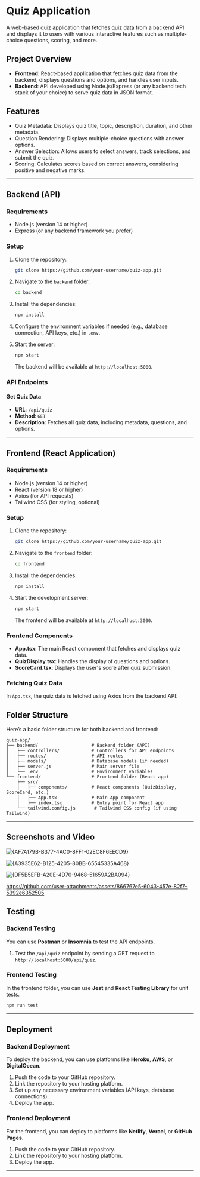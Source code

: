 # Quiz Application

A web-based quiz application that fetches quiz data from a backend API and displays it to users with various interactive features such as multiple-choice questions, scoring, and more.

## Project Overview

- **Frontend**: React-based application that fetches quiz data from the backend, displays questions and options, and handles user inputs.
- **Backend**: API developed using Node.js/Express (or any backend tech stack of your choice) to serve quiz data in JSON format.

## Features

- Quiz Metadata: Displays quiz title, topic, description, duration, and other metadata.
- Question Rendering: Displays multiple-choice questions with answer options.
- Answer Selection: Allows users to select answers, track selections, and submit the quiz.
- Scoring: Calculates scores based on correct answers, considering positive and negative marks.

---

## Backend (API)

### Requirements

- Node.js (version 14 or higher)
- Express (or any backend framework you prefer)

### Setup

1. Clone the repository:
   ```bash
   git clone https://github.com/your-username/quiz-app.git
   ```

2. Navigate to the `backend` folder:
   ```bash
   cd backend
   ```

3. Install the dependencies:
   ```bash
   npm install
   ```

4. Configure the environment variables if needed (e.g., database connection, API keys, etc.) in `.env`.

5. Start the server:
   ```bash
   npm start
   ```

   The backend will be available at `http://localhost:5000`.

### API Endpoints

#### Get Quiz Data

- **URL**: `/api/quiz`
- **Method**: `GET`
- **Description**: Fetches all quiz data, including metadata, questions, and options.

---

## Frontend (React Application)

### Requirements

- Node.js (version 14 or higher)
- React (version 18 or higher)
- Axios (for API requests)
- Tailwind CSS (for styling, optional)

### Setup

1. Clone the repository:
   ```bash
   git clone https://github.com/your-username/quiz-app.git
   ```

2. Navigate to the `frontend` folder:
   ```bash
   cd frontend
   ```

3. Install the dependencies:
   ```bash
   npm install
   ```

4. Start the development server:
   ```bash
   npm start
   ```

   The frontend will be available at `http://localhost:3000`.

### Frontend Components

- **App.tsx**: The main React component that fetches and displays quiz data.
- **QuizDisplay.tsx**: Handles the display of questions and options.
- **ScoreCard.tsx**: Displays the user's score after quiz submission.

### Fetching Quiz Data

In `App.tsx`, the quiz data is fetched using Axios from the backend API:


## Folder Structure

Here’s a basic folder structure for both backend and frontend:

```
quiz-app/
├── backend/                    # Backend folder (API)
│   ├── controllers/            # Controllers for API endpoints
│   ├── routes/                 # API routes
│   ├── models/                 # Database models (if needed)
│   ├── server.js               # Main server file
│   └── .env                    # Environment variables
└── frontend/                   # Frontend folder (React app)
    ├── src/
    │   ├── components/         # React components (QuizDisplay, ScoreCard, etc.)
    │   ├── App.tsx             # Main App component
    │   ├── index.tsx           # Entry point for React app
    └── tailwind.config.js       # Tailwind CSS config (if using Tailwind)
```

---

## Screenshots and Video

![{AF7A179B-B377-4AC0-8FF1-02EC8F6EECD9}](https://github.com/user-attachments/assets/a9c4f968-e615-4ad4-8eb3-0954b52afbcf)

![{A3935E62-B125-4205-80BB-65545335A468}](https://github.com/user-attachments/assets/c2d345c9-cf1a-4e40-a227-ce40676965c9)

![{DF5B5EFB-A20E-4D70-9468-51659A2BA094}](https://github.com/user-attachments/assets/45133202-5fe3-4ecf-ac4e-d829af54f393)

https://github.com/user-attachments/assets/866767e5-6043-457e-82f7-5392e6352505

## Testing

### Backend Testing

You can use **Postman** or **Insomnia** to test the API endpoints.

1. Test the `/api/quiz` endpoint by sending a GET request to `http://localhost:5000/api/quiz`.

### Frontend Testing

In the frontend folder, you can use **Jest** and **React Testing Library** for unit tests.

```bash
npm run test
```

---

## Deployment

### Backend Deployment

To deploy the backend, you can use platforms like **Heroku**, **AWS**, or **DigitalOcean**. 

1. Push the code to your GitHub repository.
2. Link the repository to your hosting platform.
3. Set up any necessary environment variables (API keys, database connections).
4. Deploy the app.

### Frontend Deployment

For the frontend, you can deploy to platforms like **Netlify**, **Vercel**, or **GitHub Pages**.

1. Push the code to your GitHub repository.
2. Link the repository to your hosting platform.
3. Deploy the app.

---
